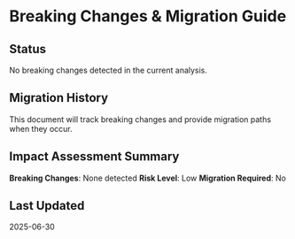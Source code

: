 # Breaking Changes & Migration Guide

## Status

No breaking changes detected in the current analysis.

## Migration History

This document will track breaking changes and provide migration paths when they occur.

## Impact Assessment Summary

**Breaking Changes**: None detected
**Risk Level**: Low
**Migration Required**: No

## Last Updated
2025-06-30
